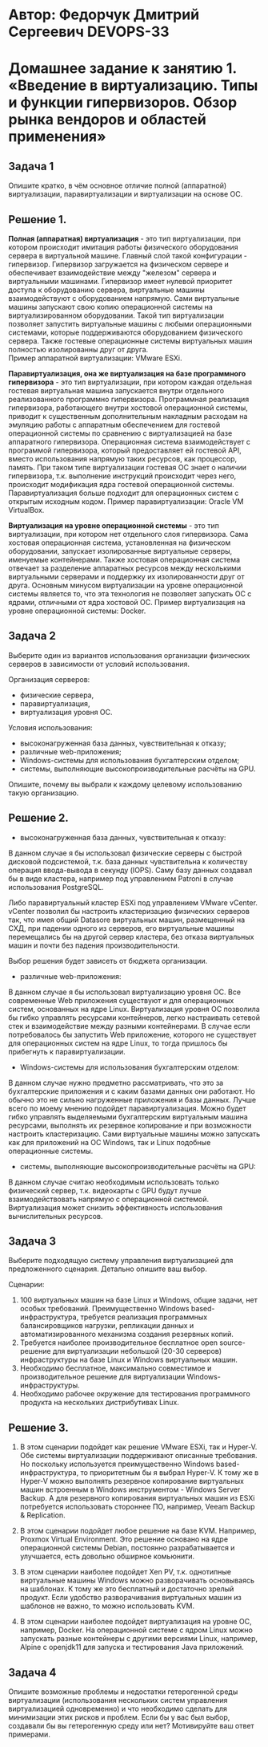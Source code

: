 # Автор: Федорчук Дмитрий Сергеевич DEVOPS-33

# Домашнее задание к занятию 1.  «Введение в виртуализацию. Типы и функции гипервизоров. Обзор рынка вендоров и областей применения»

## Задача 1

Опишите кратко, в чём основное отличие полной (аппаратной) виртуализации, паравиртуализации и виртуализации на основе ОС.

## Решение 1.

**Полная (аппаратная) виртуализация** - это тип виртуализации, при котором происходит имитация работы физического оборудования сервера в виртуальной машине. Главный слой такой конфигурации - гипервизор. Гипервизор загружается на физическом сервере и обеспечивает взаимодействие между "железом" сервера и виртуальными машинами. Гипервизор имеет нулевой приоритет доступа к оборудованию сервера, виртуальные машины взаимодействуют с оборудованием напрямую. Сами виртуальные машины запускают свою копию операционной системы на виртуализированном оборудовании. Такой тип виртуализации позволяет запустить виртуальные машины с любыми операционными системами, которые поддерживаются оборудованием физического сервера. Также гостевые операционные системы виртуальных машин полностью изолированны друг от друга.        
Пример аппаратной виртуализации: VMware ESXi.

**Паравиртуализация, она же виртуализация на базе программного гипервизора** - это тип виртуализации, при котором каждая отдельная гостевая виртуальная машина запускается внутри отдельного реализованного программно гипервизора. Программная реализация гипервизора, работающего внутри хостовой операционной системы, приводит к существенным дополнительным накладным расходам на эмуляцию работы с аппаратным обеспечением для гостевой операционной системы по сравнению с виртуализацией на базе аппаратного гипервизора. Операционная система взаимодействует с программой гипервизора, который предоставляет ей гостевой API, вместо использования напрямую таких ресурсов, как процессор, память. При таком типе виртуализации гостевая ОС знает о наличии гипервизора, т.к. выполнение инструкций происходит через него, происходит модификация ядра гостевой операционной системы. Паравиртуализация больше подходит для операционных систем с открытым исходным кодом.
Пример паравиртуализации: Oracle VM VirtualBox.

**Виртуализация на уровне операционной системы** - это тип виртуализации, при котором нет отдельного слоя гипервизора. Сама хостовая операционная система, установленная на физическом оборудовании, запускает изолированные виртуальные серверы, именуемые контейнерами. Также хостовая операционная система отвечает за разделение аппаратных ресурсов между несколькими виртуальными серверами и поддержку их изолированности друг от друга. Основным минусом виртуализации на уровне операционной системы является то, что эта технология не позволяет запускать ОС с ядрами, отличными от ядра хостовой ОС.
Пример виртуализация на уровне операционной системы: Docker.

## Задача 2

Выберите один из вариантов использования организации физических серверов в зависимости от условий использования.

Организация серверов:

- физические сервера,
- паравиртуализация,
- виртуализация уровня ОС.

Условия использования:

- высоконагруженная база данных, чувствительная к отказу;
- различные web-приложения;
- Windows-системы для использования бухгалтерским отделом;
- системы, выполняющие высокопроизводительные расчёты на GPU.

Опишите, почему вы выбрали к каждому целевому использованию такую организацию.

## Решение 2.
* высоконагруженная база данных, чувствительная к отказу:

В данном случае я бы использовал физические серверы с быстрой дисковой подсистемой, т.к. база данных чувствительна к количеству операция ввода-вывода в секунду (IOPS). Саму базу данных создавал бы в виде кластера, например под управлением Patroni в случае использования PostgreSQL. 

Либо паравиртуальный кластер ESXi под управлением VMware vCenter. vCenter позволил бы настроить кластеризацию физических серверов так, что имея общий Datasore виртуальных машин, размещенный на СХД, при падении одного из серверов, его виртуальные машины перемещались бы на другой сервер кластера, без отказа виртуальных машин и почти без падения производительности.

Выбор решения будет зависеть от бюджета организации.

* различные web-приложения:

В данном случае я бы использовал виртуализацию уровня ОС. Все современные Web приложения существуют и для операционных систем, основанных на ядре Linux. Виртуализация уровня ОС позволила бы гибко управлять ресурсами контейнеров, легко настраивать сетевой стек и взаимодействие между разными контейнерами. В случае если потребовалось бы запустить Web приложение, которого не существует для операционных систем на ядре Linux, то тогда пришлось бы прибегнуть к паравиртуализации.

* Windows-системы для использования бухгалтерским отделом:

В данном случае нужно предметно рассматривать, что это за бухгалтерские приложения и с каким базами данных они работают. Но обычно это не сильно нагруженные приложения и базы данных. Лучше всего по моему мнению подойдет паравиртуализация. Можно будет гибко управлять выделяемыми бухгалтерским виртуальным машина ресурсами, выполнять их резервное копирование и при возможности настроить кластеризацию. Сами виртуальные машины можно запускать как для приложений на ОС Windows, так и Linux подобные операционные системы.  

* системы, выполняющие высокопроизводительные расчёты на GPU:

В данном случае считаю необходимым использовать только физический сервер, т.к. видеокарты с GPU будут лучше взаимодействовать напрямую с операционной системой. Виртуализация может снизить эффективность использования вычислительных ресурсов.  

## Задача 3

Выберите подходящую систему управления виртуализацией для предложенного сценария. Детально опишите ваш выбор.

Сценарии:

1. 100 виртуальных машин на базе Linux и Windows, общие задачи, нет особых требований. Преимущественно Windows based-инфраструктура, требуется реализация программных балансировщиков нагрузки, репликации данных и автоматизированного механизма создания резервных копий.
2. Требуется наиболее производительное бесплатное open source-решение для виртуализации небольшой (20-30 серверов) инфраструктуры на базе Linux и Windows виртуальных машин.
3. Необходимо бесплатное, максимально совместимое и производительное решение для виртуализации Windows-инфраструктуры.
4. Необходимо рабочее окружение для тестирования программного продукта на нескольких дистрибутивах Linux.

## Решение 3.

1. В этом сценарии подойдет как решение VMware ESXi, так и Hyper-V. Обе системы виртуализации поддерживают описанные требования. Но поскольку используется преимущественно Windows based-инфраструктура, то приоритетным бы я выбрал Hyper-V. К тому же в Hyper-V можно выполнять резервное копирование виртуальных машин встроенным в Windows инструментом - Windows Server Backup. А для резервного копирования виртуальных машин из ESXi потребуется использовать стороннее ПО, например, Veeam Backup & Replication.

2. В этом сценарии подойдет любое решение на базе KVM. Например, Proxmox Virtual Environment. Это решение основано на ядре операционной системы Debian, постоянно разрабатывается и улучшается, есть довольно обширное комьюнити.

3. В этом сценарии наиболее подойдет Xen PV, т.к. однотипные виртуальные машины Windows можно разворачивать основываясь на шаблонах. К тому же это бесплатный и достаточно зрелый продукт. Если удобство разворачивания виртуальных машин из шаблонов не важно, то можно использовать KVM.

4. В этом сценарии наиболее подойдет виртуализация на уровне ОС, например, Docker. На операционной системе c ядром Linux можно запускать разные контейнеры с другими версиями Linux, например, Alpine c openjdk11 для запуска и тестирования Java приложений.

## Задача 4

Опишите возможные проблемы и недостатки гетерогенной среды виртуализации (использования нескольких систем управления виртуализацией одновременно) и что необходимо сделать для минимизации этих рисков и проблем. Если бы у вас был выбор, создавали бы вы гетерогенную среду или нет? Мотивируйте ваш ответ примерами.
